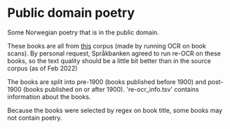 # Public domain poetry
Some Norwegian poetry that is in the public domain.

These books are all from [this](https://www.nb.no/sprakbanken/ressurskatalog/oai-nb-no-sbr-34/) corpus (made by running OCR on book scans). 
By personal request, Språkbanken agreed to run re-OCR on these books, so the text quality should be a little bit better than in the source corpus (as of Feb 2022)

The books are split into pre-1900 (books published before 1900) and post-1900 (books published on or after 1900). 're-ocr_info.tsv' contains information about the books. 

Because the books were selected by regex on book title, some books may not contain poetry.
